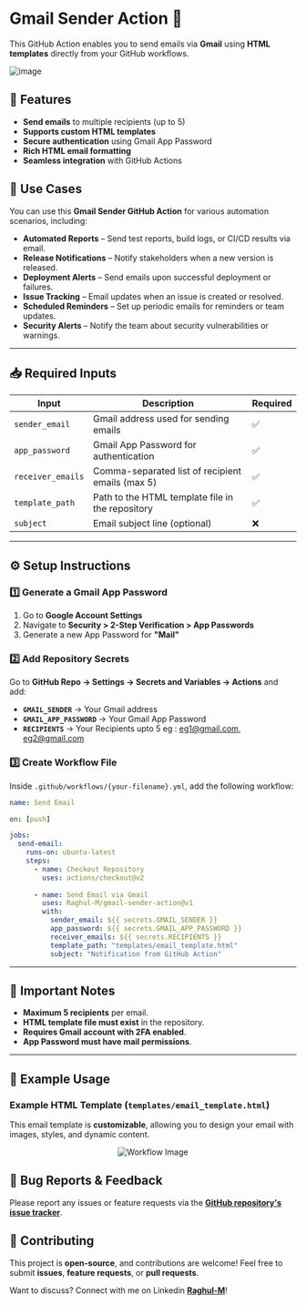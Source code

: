 # Gmail Sender Action 📩

This GitHub Action enables you to send emails via **Gmail** using **HTML templates** directly from your GitHub workflows.

![image](https://github.com/user-attachments/assets/f8bca9ac-f0d6-4872-bfee-a94b6288ed0b)

## 📌  Features
- **Send emails** to multiple recipients (up to 5)  
- **Supports custom HTML templates**  
- **Secure authentication** using Gmail App Password  
- **Rich HTML email formatting**  
- **Seamless integration** with GitHub Actions  

## 📌 **Use Cases**  
You can use this **Gmail Sender GitHub Action** for various automation scenarios, including:  

- **Automated Reports** – Send test reports, build logs, or CI/CD results via email.  
- **Release Notifications** – Notify stakeholders when a new version is released.  
- **Deployment Alerts** – Send emails upon successful deployment or failures.  
- **Issue Tracking** – Email updates when an issue is created or resolved.  
- **Scheduled Reminders** – Set up periodic emails for reminders or team updates.  
- **Security Alerts** – Notify the team about security vulnerabilities or warnings.  


---

## 📥 Required Inputs
| Input            | Description                                        | Required |
|-----------------|------------------------------------------------|----------|
| `sender_email`  | Gmail address used for sending emails           | ✅       |
| `app_password`  | Gmail App Password for authentication           | ✅       |
| `receiver_emails` | Comma-separated list of recipient emails (max 5) | ✅       |
| `template_path` | Path to the HTML template file in the repository | ✅       |
| `subject`       | Email subject line (optional)                    | ❌       |

---

## ⚙️ Setup Instructions

### 1️⃣ Generate a Gmail App Password
1. Go to **Google Account Settings**
2. Navigate to **Security > 2-Step Verification > App Passwords**
3. Generate a new App Password for **"Mail"**

### 2️⃣ Add Repository Secrets
Go to **GitHub Repo → Settings → Secrets and Variables → Actions** and add:
- **`GMAIL_SENDER`** → Your Gmail address
- **`GMAIL_APP_PASSWORD`** → Your Gmail App Password
- **`RECIPIENTS`** → Your Recipients upto 5 eg : eg1@gmail.com, eg2@gmail.com

### 3️⃣ Create Workflow File
Inside `.github/workflows/{your-filename}.yml`, add the following workflow:

```yaml
name: Send Email

on: [push]

jobs:
  send-email:
    runs-on: ubuntu-latest
    steps:
      - name: Checkout Repository
        uses: actions/checkout@v2
      
      - name: Send Email via Gmail
        uses: Raghul-M/gmail-sender-action@v1
        with:
          sender_email: ${{ secrets.GMAIL_SENDER }}
          app_password: ${{ secrets.GMAIL_APP_PASSWORD }}
          receiver_emails: ${{ secrets.RECIPIENTS }}
          template_path: "templates/email_template.html"
          subject: "Notification from GitHub Action"
```

---

## 📌 Important Notes
- **Maximum 5 recipients** per email.  
- **HTML template file must exist** in the repository.  
- **Requires Gmail account with 2FA enabled**.  
- **App Password must have mail permissions**.  

---

## 📖 Example Usage
### Example HTML Template (`templates/email_template.html`)
This email template is **customizable**, allowing you to design your email with images, styles, and dynamic content.

<p align="center">
  <img src="https://github.com/user-attachments/assets/e6c18387-877b-450c-8337-8bb22385156c" alt="Workflow Image">
</p>


## 🐛 Bug Reports & Feedback
Please report any issues or feature requests via the **[GitHub repository's issue tracker](https://github.com/Raghul-M/gmail-sender-action/issues)**.



## 🤝 Contributing
This project is **open-source**, and contributions are welcome! Feel free to submit **issues**, **feature requests**, or **pull requests**.

Want to discuss? Connect with me on Linkedin **[Raghul-M](https://www.linkedin.com/m-raghul/)**!

